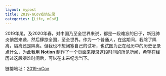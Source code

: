 ```yaml
---
layout: mypost
title: 2019-nCoV疫情记录
categories: [Life, nCoV]
---
```


2019年尾，及2020年春，对中国乃至全世界来说，都是一段难忘的日子，新冠肺炎悄然来袭，然后肆掠全国，至全世界。作为一个普通人，在这期间，我除了隔离，隔离还是隔离。但我也不想闭塞自己的试听，也试图为正在经历中的历史记录点什么，为此我用 **Notion** 制作了一个页面来搜录这段时间的所见所闻，希望在经历过这段艰难时间后，可以在未来纪念当下。

链接地址：[2019-nCov](https://www.notion.so/2019-nCoV-4f5fd14a7739407296a2be7a4c3bad24)


